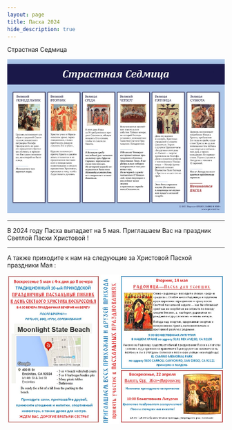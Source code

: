```yaml
---
layout: page
title: Пасха 2024
hide_description: true
---
```

Страстная Седмица

![Страстная Седмица](/assets/img/sedmica.jpg#right)

_________________________________________________________________________________________
В 2024 году Пасха выпадает на 5 мaя. Приглашаем Вас на праздник Светлой Пасхи Христовой !


_________________________________________________________________________________________

А также приходите к нам на следующие за Христовой Пасхой праздники Мая :

![Пасха Все Праздники](/assets/img/paskha_all_holidays.JPG#right)


 

